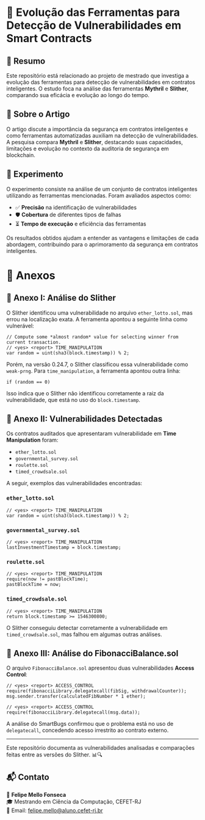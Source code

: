 # 📌 Evolução das Ferramentas para Detecção de Vulnerabilidades em Smart Contracts

## 📖 Resumo

Este repositório está relacionado ao projeto de mestrado que investiga a evolução das ferramentas para detecção de vulnerabilidades em contratos inteligentes. O estudo foca na análise das ferramentas **Mythril** e **Slither**, comparando sua eficácia e evolução ao longo do tempo.

## 📝 Sobre o Artigo

O artigo discute a importância da segurança em contratos inteligentes e como ferramentas automatizadas auxiliam na detecção de vulnerabilidades. A pesquisa compara **Mythril** e **Slither**, destacando suas capacidades, limitações e evolução no contexto da auditoria de segurança em blockchain.

## 🔬 Experimento

O experimento consiste na análise de um conjunto de contratos inteligentes utilizando as ferramentas mencionadas. Foram avaliados aspectos como:

- ✅ **Precisão** na identificação de vulnerabilidades
- 🛡️ **Cobertura** de diferentes tipos de falhas
- ⏳ **Tempo de execução** e eficiência das ferramentas

Os resultados obtidos ajudam a entender as vantagens e limitações de cada abordagem, contribuindo para o aprimoramento da segurança em contratos inteligentes.


# 📑 Anexos

## 📌 Anexo I: Análise do Slither

O Slither identificou uma vulnerabilidade no arquivo `ether_lotto.sol`, mas errou na localização exata. A ferramenta apontou a seguinte linha como vulnerável:

```solidity
// Compute some *almost random* value for selecting winner from current transaction.
// <yes> <report> TIME_MANIPULATION
var random = uint(sha3(block.timestamp)) % 2;
```

Porém, na versão 0.24.7, o Slither classificou essa vulnerabilidade como `weak-prng`. Para `time_manipulation`, a ferramenta apontou outra linha:

```solidity
if (random == 0)
```

Isso indica que o Slither não identificou corretamente a raiz da vulnerabilidade, que está no uso do `block.timestamp`.

## 📌 Anexo II: Vulnerabilidades Detectadas

Os contratos auditados que apresentaram vulnerabilidade em **Time Manipulation** foram:

- `ether_lotto.sol`
- `governmental_survey.sol`
- `roulette.sol`
- `timed_crowdsale.sol`

A seguir, exemplos das vulnerabilidades encontradas:

### `ether_lotto.sol`
```solidity
// <yes> <report> TIME_MANIPULATION
var random = uint(sha3(block.timestamp)) % 2;
```

### `governmental_survey.sol`
```solidity
// <yes> <report> TIME_MANIPULATION
lastInvestmentTimestamp = block.timestamp;
```

### `roulette.sol`
```solidity
// <yes> <report> TIME_MANIPULATION
require(now != pastBlockTime);
pastBlockTime = now;
```

### `timed_crowdsale.sol`
```solidity
// <yes> <report> TIME_MANIPULATION
return block.timestamp >= 1546300800;
```

O Slither conseguiu detectar corretamente a vulnerabilidade em `timed_crowdsale.sol`, mas falhou em algumas outras análises.

## 📌 Anexo III: Análise do FibonacciBalance.sol

O arquivo `FibonacciBalance.sol` apresentou duas vulnerabilidades **Access Control**:

```solidity
// <yes> <report> ACCESS_CONTROL
require(fibonacciLibrary.delegatecall(fibSig, withdrawalCounter));
msg.sender.transfer(calculatedFibNumber * 1 ether);
```

```solidity
// <yes> <report> ACCESS_CONTROL
require(fibonacciLibrary.delegatecall(msg.data));
```

A análise do SmartBugs confirmou que o problema está no uso de `delegatecall`, concedendo acesso irrestrito ao contrato externo.

---

Este repositório documenta as vulnerabilidades analisadas e comparações feitas entre as versões do Slither. 📊🔍





## 📬 Contato

👤 **Felipe Mello Fonseca**  
🎓 Mestrando em Ciência da Computação, CEFET-RJ  
📧 Email: felipe.mello@aluno.cefet-rj.br



